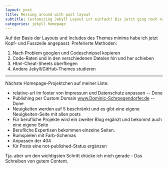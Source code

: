 ```yaml
---
layout: post
title: Messing around with post layout
subtitle: Customizing Jekyll Layout ist einfach! Bis jetzt ging noch nix kaputt!
categories: jekyll homepage
---
```


Auf der Basis der Layouts und Includes des Themes minima habe ich jetzt Kopf- und Fusszeile angepasst. Preferierte Methoden:

1. Nach Problem googlen und Codeschnipsel kopieren
2. Code-Raten und in den verschiedenen Dateien hin und her schieben 
3. Html-Cheat-Sheets überfliegen 
4. Andere Jekyll/GitHub-Themes studieren 

---

Nächste Homepage-Projektchen auf meiner Liste:

- relative-url im footer von Impressum und Datenschutz anpassen -- Done
- Publishing per Custom Domain www.Dominic-Schroegendorfer.de -- Done
- Neuigkeiten werden auf 5 beschränkt und es gibt eine eigene Neuigkeiten-Seite mit allen posts
- Für berufliche Projekte wird ein zweiter Blog ergänzt und bekommt auch eine eigene Seite
- Berufliche Expertisen bekommen einzelne Seiten.
- Rumspielen mit Farb-Schemas
- Anpassen der 404
- für Posts eine not-published-Status ergänzen

Tja. aber um den wichtigsten Schritt drücke ich mich gerade - Das Schreiben von gutem Content.
